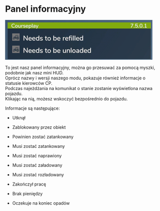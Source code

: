 # Panel informacyjny

![Image](../assets/images/infopanel_0_0_480_130.png)

  
To jest nasz panel informacyjny, można go przesuwać za pomocą myszki, podobnie jak nasz mini HUD.  
Oprócz nazwy i wersji naszego modu, pokazuje również informacje o statusie kierowców CP.  
Podczas najeżdżania na komunikat o stanie zostanie wyświetlona nazwa pojazdu.  
Klikając na nią, możesz wskoczyć bezpośrednio do pojazdu.  


  
Informacje są następujące:  

- Utknął  

- Zablokowany przez obiekt  

- Powinien zostać zatankowany  

- Musi zostać zatankowany  

- Musi zostać naprawiony  

- Musi zostać załadowany  

- Musi zostać rozładowany  

- Zakończył pracę  

- Brak pieniędzy  

- Oczekuje na koniec opadów  


